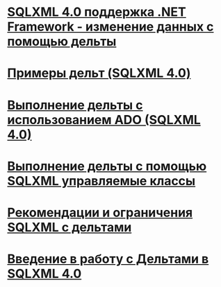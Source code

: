 # [SQLXML 4.0 поддержка .NET Framework - изменение данных с помощью дельты](sqlxml-4-0-net-framework-support-using-diffgrams-to-modify-data.md)

# [Примеры дельт (SQLXML 4.0)](diffgram-examples-sqlxml-4-0.md)
# [Выполнение дельты с использованием ADO (SQLXML 4.0)](executing-a-diffgram-by-using-ado-sqlxml-4-0.md)
# [Выполнение дельты с помощью SQLXML управляемые классы](executing-a-diffgram-by-using-sqlxml-managed-classes.md)
# [Рекомендации и ограничения SQLXML с дельтами](guidelines-and-limitations-of-diffgrams-in-sqlxml.md)
# [Введение в работу с Дельтами в SQLXML 4.0](introduction-to-diffgrams-in-sqlxml-4-0.md)
